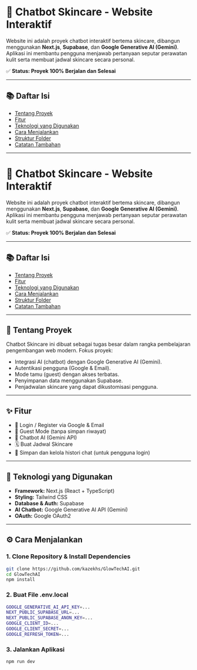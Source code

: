 # 🤖 Chatbot Skincare - Website Interaktif

Website ini adalah proyek chatbot interaktif bertema skincare, dibangun menggunakan **Next.js**, **Supabase**, dan **Google Generative AI (Gemini)**. Aplikasi ini membantu pengguna menjawab pertanyaan seputar perawatan kulit serta membuat jadwal skincare secara personal.

✅ **Status: Proyek 100% Berjalan dan Selesai**

---

## 📚 Daftar Isi
- [Tentang Proyek](#tentang-proyek)
- [Fitur](#fitur)
- [Teknologi yang Digunakan](#teknologi-yang-digunakan)
- [Cara Menjalankan](#cara-menjalankan)
- [Struktur Folder](#struktur-folder)
- [Catatan Tambahan](#catatan-tambahan)

---

# 🤖 Chatbot Skincare - Website Interaktif

Website ini adalah proyek chatbot interaktif bertema skincare, dibangun menggunakan **Next.js**, **Supabase**, dan **Google Generative AI (Gemini)**. Aplikasi ini membantu pengguna menjawab pertanyaan seputar perawatan kulit serta membuat jadwal skincare secara personal.

✅ **Status: Proyek 100% Berjalan dan Selesai**

---

## 📚 Daftar Isi
- [Tentang Proyek](#tentang-proyek)
- [Fitur](#fitur)
- [Teknologi yang Digunakan](#teknologi-yang-digunakan)
- [Cara Menjalankan](#cara-menjalankan)
- [Struktur Folder](#struktur-folder)
- [Catatan Tambahan](#catatan-tambahan)

---

## 🧾 Tentang Proyek

Chatbot Skincare ini dibuat sebagai tugas besar dalam rangka pembelajaran pengembangan web modern. Fokus proyek:

- Integrasi AI (chatbot) dengan Google Generative AI (Gemini).
- Autentikasi pengguna (Google & Email).
- Mode tamu (guest) dengan akses terbatas.
- Penyimpanan data menggunakan Supabase.
- Penjadwalan skincare yang dapat dikustomisasi pengguna.

---

## ✨ Fitur

- 🔐 Login / Register via Google & Email
- 👤 Guest Mode (tanpa simpan riwayat)
- 🤖 Chatbot AI (Gemini API)
- 🗓️ Buat Jadwal Skincare
- 💾 Simpan dan kelola histori chat (untuk pengguna login)

---

## 🧪 Teknologi yang Digunakan

- **Framework:** Next.js (React + TypeScript)
- **Styling:** Tailwind CSS
- **Database & Auth:** Supabase
- **AI Chatbot:** Google Generative AI API (Gemini)
- **OAuth:** Google OAuth2

---

## ⚙️ Cara Menjalankan

### 1. Clone Repository & Install Dependencies
```bash
git clone https://github.com/kazekhs/GlowTechAI.git
cd GlowTechAI
npm install
```
### 2. Buat File .env.local
```bash
GOOGLE_GENERATIVE_AI_API_KEY=...
NEXT_PUBLIC_SUPABASE_URL=...
NEXT_PUBLIC_SUPABASE_ANON_KEY=...
GOOGLE_CLIENT_ID=...
GOOGLE_CLIENT_SECRET=...
GOOGLE_REFRESH_TOKEN=...
```
### 3. Jalankan Aplikasi
```bash
npm run dev
```




